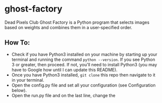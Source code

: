 # ghost-factory

Dead Pixels Club Ghost Factory is a Python program that selects images based on weights and combines them in a user-specified order.

## How To:
- Check if you have Python3 installed on your machine by starting up your terminal and running the command `python --version`.  If you see Python 3 or greater, then proceed.  If not, you'll need to install Python3 (you may have to Google how until I can update this README).
- Once you have Python3 installed, `git clone` this repo then navigate to it in your terminal.
- Open the config.py file and set all your configuration (see Configuration below).
- Open the run.py file and on the last line, change the 
